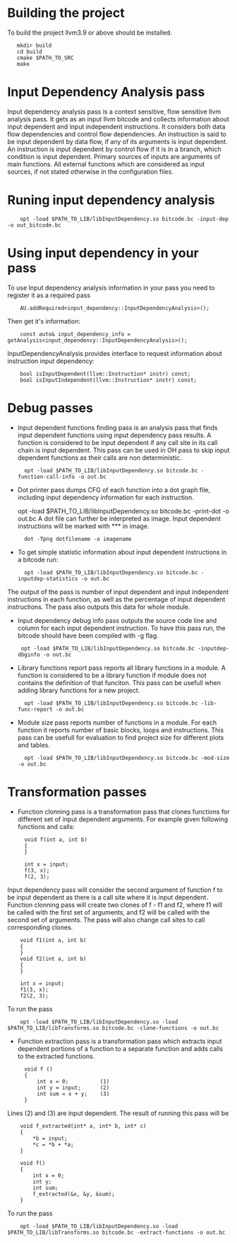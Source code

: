 # Building the project
To build the project llvm3.9 or above should be installed.

       mkdir build
       cd build
       cmake $PATH_TO_SRC
       make

# Input Dependency Analysis pass

Input dependency analysis pass is a context sensitive, flow sensitive llvm analysis pass. It gets as an input llvm bitcode and collects information about input dependent and input independent instructions. It considers both data flow dependencies and control flow dependencies. An instruction is said to be input dependent by data flow, if any of its arguments is input dependent. An instruction is input dependent by control flow if it is in a branch, which condition is input dependent. Primary sources of inputs are arguments of main functions. All external functions which are considered as input sources, if not stated otherwise in the configuration files.

# Runing input dependency analysis

        opt -load $PATH_TO_LIB/libInputDependency.so bitcode.bc -input-dep -o out_bitcode.bc
       
# Using input dependency in your pass

To use Input dependency analysis information in your pass you need to register it as a required pass

        AU.addRequired<input_dependency::InputDependencyAnalysis>();

Then get it's information:
    
        const auto& input_dependency_info = getAnalysis<input_dependency::InputDependencyAnalysis>();

InputDependencyAnalysis provides interface to request information about instruction input dependency:

        bool isInputDependent(llvm::Instruction* instr) const;
        bool isInputIndependent(llvm::Instruction* instr) const;

# Debug passes
- Input dependent functions finding pass is an analysis pass that finds input dependent functions using input dependency pass results. A function is considered to be input dependent if any call site in its call chain is input dependent. This pass can be used in OH pass to skip input dependent functions as their calls are non deterministic. 
    
        opt -load $PATH_TO_LIB/libInputDependency.so bitcode.bc -function-call-info -o out.bc

- Dot printer pass dumps CFG of each function into a dot graph file, including input dependency information for each instruction.

    opt -load $PATH_TO_LIB/libInputDependency.so bitcode.bc -print-dot -o out.bc
A dot file can further be interpreted as image. Input dependent instructions will be marked with \*\*\* in image.

        dot -Tpng dotfilename -o imagename
    
- To get simple statistic information about input dependent instructions in a bitcode run:

        opt -load $PATH_TO_LIB/libInputDependency.so bitcode.bc -inputdep-statistics -o out.bc
 The output of the pass is number of input dependent and input independent instructions in each function, as well as the percentage of input dependent instructions. The pass also outputs this data for whole module.
 
 - Input dependency debug info pass outputs the source code line and column for each input dependent instruction. To have this pass run, the bitcode should have been compiled with -g flag.
 
        opt -load $PATH_TO_LIB/libInputDependency.so bitcode.bc -inputdep-dbginfo -o out.bc
    
- Library functions report pass reports all library functions in a module. A function is considered to be a library function if module does not contains the definition of that funciton. This pass can be usefull when adding library functions for a new project.

        opt -load $PATH_TO_LIB/libInputDependency.so bitcode.bc -lib-func-report -o out.bc

- Module size pass reports number of functions in a module. For each function it reports number of basic blocks, loops and instructions. This pass can be usefull for evaluation to find project size for different plots and tables. 

        opt -load $PATH_TO_LIB/libInputDependency.so bitcode.bc -mod-size -o out.bc
    
 
# Transformation passes

- Function clonning pass is a transformation pass that clones functions for different set of input dependent arguments. For example given following functions and calls:

        void f(int a, int b)
        {
        }
        
        int x = input;
        f(3, x);
        f(2, 3);
        
Input dependency pass will consider the second argument of function f to be input dependent as there is a call site where it is input dependent. Function clonning pass will create two clones of f - f1 and f2, where f1 will be called with the first set of arguments, and f2 will be called with the second set of arguments. The pass will also change call sites to call corresponding clones.

        void f1(int a, int b)
        {
        }
        void f2(int a, int b)
        {
        }

        int x = input;
        f1(3, x);
        f2(2, 3);
    
To run the pass

        opt -load $PATH_TO_LIB/libInputDependency.so -load $PATH_TO_LIB/libTransforms.so bitcode.bc -clone-functions -o out.bc
        
- Function extraction pass is a transformation pass which extracts input dependent portions of a function to a separate function and adds calls to the extracted functions.

        void f ()
        {
            int x = 0;          (1)
            int y = input;      (2)
            int sum = x + y;    (3)
        }

Lines (2) and (3) are input dependent. The result of running this pass will be

        void f_extracted(int* a, int* b, int* c)
        {
            *b = input;
            *c = *b + *a;
        }
        
        void f()
        {
            int x = 0;
            int y;
            int sum;
            f_extracted(&x, &y, &sum);
        }
        
To run the pass

        opt -load $PATH_TO_LIB/libInputDependency.so -load $PATH_TO_LIB/libTransforms.so bitcode.bc -extract-functions -o out.bc
